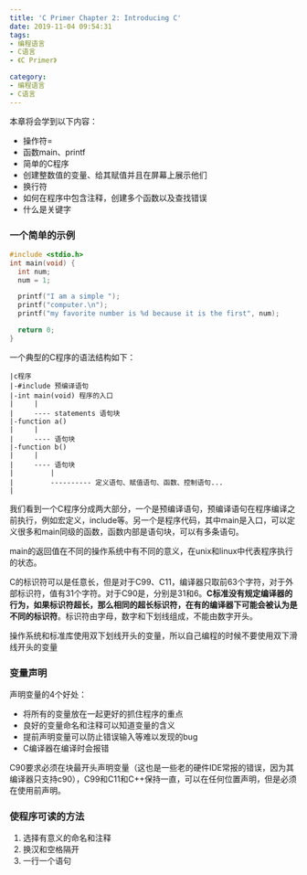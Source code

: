 ```yaml
---
title: 'C Primer Chapter 2: Introducing C'
date: 2019-11-04 09:54:31
tags:
- 编程语言
- C语言
- 《C Primer》

category:
- 编程语言
- C语言
---
```

本章将会学到以下内容：
* 操作符=
* 函数main、printf
* 简单的C程序
* 创建整数值的变量、给其赋值并且在屏幕上展示他们
* 换行符
* 如何在程序中包含注释，创建多个函数以及查找错误
* 什么是关键字

### 一个简单的示例
```c
#include <stdio.h>
int main(void) {
  int num;
  num = 1;

  printf("I am a simple ");
  printf("computer.\n");
  printf("my favorite number is %d because it is the first", num);

  return 0;
}
```
一个典型的C程序的语法结构如下：
```
|c程序
|-#include 预编译语句
|-int main(void) 程序的入口
|     |
|     ---- statements 语句块   
|-function a()
|     |
|     ---- 语句块
|-function b()
|     |
|     ---- 语句块
|         |
|         ---------- 定义语句、赋值语句、函数、控制语句...
|
```
我们看到一个C程序分成两大部分，一个是预编译语句，预编译语句在程序编译之前执行，例如宏定义，include等。另一个是程序代码，其中main是入口，可以定义很多和main同级的函数，函数内部是语句块，可以有多条语句。

main的返回值在不同的操作系统中有不同的意义，在unix和linux中代表程序执行的状态。

C的标识符可以是任意长，但是对于C99、C11，编译器只取前63个字符，对于外部标识符，值有31个字符。对于C90是，分别是31和6。**C标准没有规定编译器的行为，如果标识符超长，那么相同的超长标识符，在有的编译器下可能会被认为是不同的标识符**。标识符由字母，数字和下划线组成，不能由数字开头。

操作系统和标准库使用双下划线开头的变量，所以自己编程的时候不要使用双下滑线开头的变量

### 变量声明
声明变量的4个好处：
* 将所有的变量放在一起更好的抓住程序的重点
* 良好的变量命名和注释可以知道变量的含义
* 提前声明变量可以防止错误输入等难以发现的bug
* C编译器在编译时会报错

C90要求必须在块最开头声明变量（这也是一些老的硬件IDE常报的错误，因为其编译器只支持c90），C99和C11和C++保持一直，可以在任何位置声明，但是必须在使用前声明。

### 使程序可读的方法
1. 选择有意义的命名和注释
2. 换汉和空格隔开
3. 一行一个语句